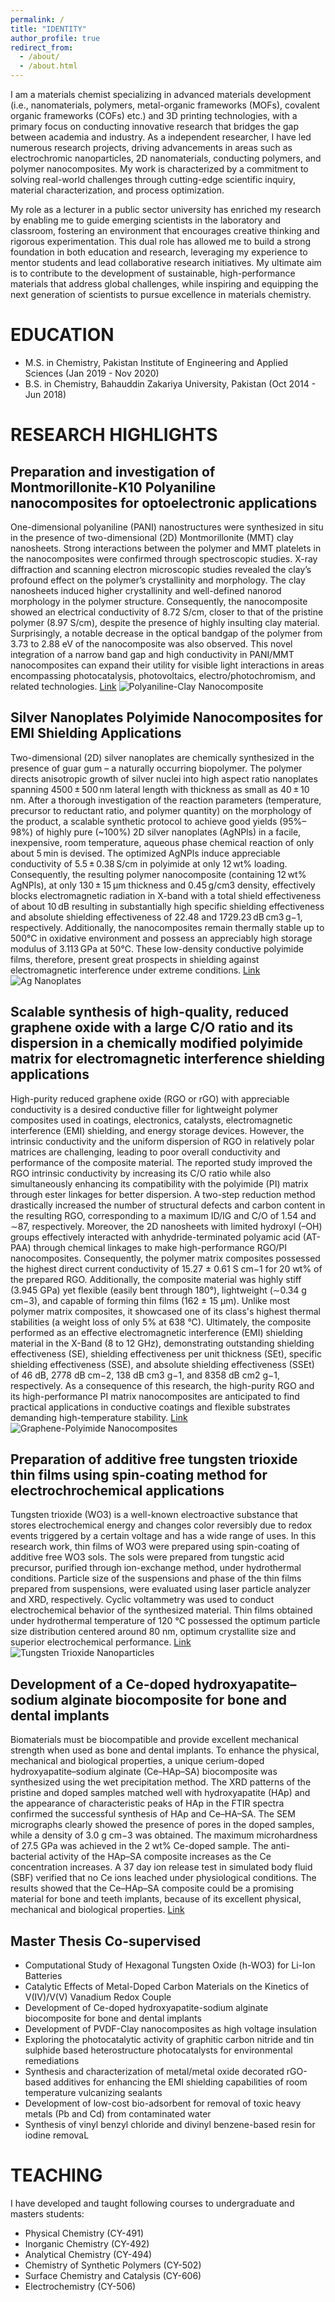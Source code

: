 ```yaml
---
permalink: /
title: "IDENTITY"
author_profile: true
redirect_from: 
  - /about/
  - /about.html
---
```


I am a materials chemist specializing in advanced materials development (i.e., nanomaterials, polymers, metal-organic frameworks (MOFs), covalent organic frameworks (COFs) etc.) and 3D printing technologies, with a primary focus on conducting innovative research that bridges the gap between academia and industry. As a independent researcher, I have led numerous research projects, driving advancements in areas such as electrochromic nanoparticles, 2D nanomaterials, conducting polymers, and polymer nanocomposites. My work is characterized by a commitment to solving real-world challenges through cutting-edge scientific inquiry, material characterization, and process optimization.

My role as a lecturer in a public sector university has enriched my research by enabling me to guide emerging scientists in the laboratory and classroom, fostering an environment that encourages creative thinking and rigorous experimentation. This dual role has allowed me to build a strong foundation in both education and research, leveraging my experience to mentor students and lead collaborative research initiatives. My ultimate aim is to contribute to the development of sustainable, high-performance materials that address global challenges, while inspiring and equipping the next generation of scientists to pursue excellence in materials chemistry.

# EDUCATION
- M.S. in Chemistry, Pakistan Institute of Engineering and Applied Sciences (Jan 2019 - Nov 2020)
- B.S. in Chemistry, Bahauddin Zakariya University, Pakistan (Oct 2014 - Jun 2018)

RESEARCH HIGHLIGHTS
======
## Preparation and investigation of Montmorillonite-K10 Polyaniline nanocomposites for optoelectronic applications
One-dimensional polyaniline (PANI) nanostructures were synthesized in situ in the presence of two-dimensional (2D) Montmorillonite (MMT) clay nanosheets. Strong interactions between the polymer and MMT platelets in the nanocomposites were confirmed through spectroscopic studies. X-ray diffraction and scanning electron microscopic studies revealed the clay’s profound effect on the polymer’s crystallinity and morphology. The clay nanosheets induced higher crystallinity and well-defined nanorod morphology in the polymer structure. Consequently, the nanocomposite showed an electrical conductivity of 8.72 S/cm, closer to that of the pristine polymer (8.97 S/cm), 
despite the presence of highly insulting clay material. Surprisingly, a notable decrease in the optical bandgap of the polymer from 3.73 to 2.88 eV of the nanocomposite was also observed. This novel integration of a narrow band gap and high conductivity in PANI/MMT nanocomposites can expand their utility for visible light interactions in areas encompassing photocatalysis, photovoltaics, electro/photochromism, and related technologies. [Link](https://www.cell.com/heliyon/fulltext/S2405-8440(24)03604-1)
![Polyaniline-Clay Nanocomposite](images/PANI.png) 

## Silver Nanoplates Polyimide Nanocomposites for EMI Shielding Applications
Two-dimensional (2D) silver nanoplates are chemically synthesized in the presence of guar gum – a naturally occurring biopolymer. The polymer directs anisotropic growth of silver nuclei into high aspect ratio nanoplates spanning 4500 ± 500 nm lateral length with thickness as small as 40 ± 10 nm. After a thorough investigation of the reaction parameters (temperature, precursor to reductant ratio, and polymer quantity) on the morphology of the product, a scalable synthetic protocol to achieve good yields (95%–98%) of highly pure (~100%) 2D silver nanoplates (AgNPls) in a facile, inexpensive, room temperature, aqueous phase chemical reaction of only about 5 min is devised. The optimized AgNPls induce appreciable conductivity of 5.5 ± 0.38 S/cm in polyimide at only 12 wt% loading. Consequently, the resulting polymer nanocomposite (containing 12 wt% AgNPls), at only 130 ± 15 μm thickness and 0.45 g/cm3 density, effectively blocks electromagnetic radiation in X-band with a total shield effectiveness of about 10 dB resulting in substantially high specific shielding effectiveness and absolute shielding effectiveness of 22.48 and 1729.23 dB cm3 g−1, respectively. Additionally, the nanocomposites remain thermally stable up to 500°C in oxidative environment and possess an appreciably high storage modulus of 3.113 GPa at 50°C. These low-density conductive polyimide films, therefore, present great prospects in shielding against electromagnetic interference under extreme conditions. [Link](https://onlinelibrary.wiley.com/doi/abs/10.1002/app.55389)
![Ag Nanoplates](images/Ag.png) 

## Scalable synthesis of high-quality, reduced graphene oxide with a large C/O ratio and its dispersion in a chemically modified polyimide matrix for electromagnetic interference shielding applications
High-purity reduced graphene oxide (RGO or rGO) with appreciable conductivity is a desired conductive filler for lightweight polymer composites used in coatings, electronics, catalysts, electromagnetic interference (EMI) shielding, and energy storage devices. However, the intrinsic conductivity and the uniform dispersion of RGO in relatively polar matrices are challenging, leading to poor overall conductivity and performance of the composite material. The reported study improved the RGO intrinsic conductivity by increasing its C/O ratio while also simultaneously enhancing its compatibility with the polyimide (PI) matrix through ester linkages for better dispersion. A two-step reduction method drastically increased the number of structural defects and carbon content in the resulting RGO, corresponding to a maximum ID/IG and C/O of 1.54 and ∼87, respectively. Moreover, the 2D nanosheets with limited hydroxyl (–OH) groups effectively interacted with anhydride-terminated polyamic acid (AT-PAA) through chemical linkages to make high-performance RGO/PI nanocomposites. Consequently, the polymer matrix composites possessed the highest direct current conductivity of 15.27 ± 0.61 S cm−1 for 20 wt% of the prepared RGO. Additionally, the composite material was highly stiff (3.945 GPa) yet flexible (easily bent through 180°), lightweight (∼0.34 g cm−3), and capable of forming thin films (162 ± 15 μm). Unlike most polymer matrix composites, it showcased one of its class's highest thermal stabilities (a weight loss of only 5% at 638 °C). Ultimately, the composite performed as an effective electromagnetic interference (EMI) shielding material in the X-Band (8 to 12 GHz), demonstrating outstanding shielding effectiveness (SE), shielding effectiveness per unit thickness (SEt), specific shielding effectiveness (SSE), and absolute shielding effectiveness (SSEt) of 46 dB, 2778 dB cm−2, 138 dB cm3 g−1, and 8358 dB cm2 g−1, respectively. As a consequence of this research, the high-purity RGO and its high-performance PI matrix nanocomposites are anticipated to find practical applications in conductive coatings and flexible substrates demanding high-temperature stability. [Link](https://pubs.rsc.org/en/content/articlehtml/2024/ra/d4ra00329b)
![Graphene-Polyimide Nanocomposites](images/Graphene.PNG)

## Preparation of additive free tungsten trioxide thin films using spin-coating method for electrochrochemical applications
Tungsten trioxide (WO3) is a well-known electroactive substance that stores electrochemical energy and changes color reversibly due to redox events triggered by a certain voltage and has a wide range of uses. In this research work, thin films of WO3 were prepared using spin-coating of additive free WO3 sols. The sols were prepared from tungstic acid precursor, purified through ion-exchange method, under hydrothermal conditions. Particle size of the suspensions and phase of the thin films prepared from suspensions, were evaluated using laser particle analyzer and XRD, respectively. Cyclic voltammetry was used to conduct electrochemical behavior of the synthesized material. Thin films obtained under hydrothermal temperature of 120 ℃ possessed the optimum particle size distribution centered around 80 nm, optimum crystallite size and superior electrochemical performance. [Link](https://link.springer.com/article/10.1007/s13204-023-02790-w)
![Tungsten Trioxide Nanoparticles](images/tungsten.PNG)

## Development of a Ce-doped hydroxyapatite–sodium alginate biocomposite for bone and dental implants
Biomaterials must be biocompatible and provide excellent mechanical strength when used as bone and dental implants. To enhance the physical, mechanical and biological properties, a unique cerium-doped hydroxyapatite–sodium alginate (Ce–HAp–SA) biocomposite was synthesized using the wet precipitation method. The XRD patterns of the pristine and doped samples matched well with hydroxyapatite (HAp) and the appearance of characteristic peaks of HAp in the FTIR spectra confirmed the successful synthesis of HAp and Ce–HA–SA. The SEM micrographs clearly showed the presence of pores in the doped samples, while a density of 3.0 g cm−3 was obtained. The maximum microhardness of 27.5 GPa was achieved in the 2 wt% Ce-doped sample. The anti-bacterial activity of the HAp–SA composite increases as the Ce concentration increases. A 37 day ion release test in simulated body fluid (SBF) verified that no Ce ions leached under physiological conditions. The results showed that the Ce–HAp–SA composite could be a promising material for bone and teeth implants, because of its excellent physical, mechanical and biological properties. [Link](https://pubs.rsc.org/en/content/articlelanding/2023/nj/d2nj06203h/unauth)

## Master Thesis Co-supervised
- Computational Study of Hexagonal Tungsten Oxide (h-WO3) for Li-Ion Batteries
- Catalytic Effects of Metal-Doped Carbon Materials on the Kinetics of V(IV)/V(V) Vanadium Redox Couple
- Development of Ce-doped hydroxyapatite-sodium alginate biocomposite for bone and dental implants
- Development of PVDF-Clay nanocomposites as high voltage insulation
- Exploring the photocatalytic activity of graphitic carbon nitride and tin sulphide based heterostructure photocatalysts for environmental remediations
- Synthesis and characterization of metal/metal oxide decorated rGO-based additives for enhancing the EMI shielding capabilities of room temperature vulcanizing sealants
- Development of low-cost bio-adsorbent for removal of toxic heavy metals (Pb and Cd) from contaminated water
- Synthesis of vinyl benzyl chloride and divinyl benzene-based resin for iodine removaL

# TEACHING
I have developed and taught following courses to undergraduate and masters students:
- Physical Chemistry (CY-491)
- Inorganic Chemistry (CY-492)
- Analytical Chemistry (CY-494)
- Chemistry of Synthetic Polymers (CY-502)
- Surface Chemistry and Catalysis (CY-606)
- Electrochemistry (CY-506)

